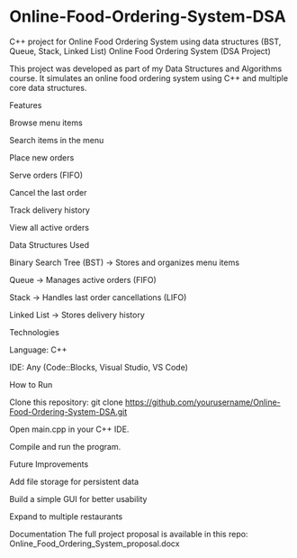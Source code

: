 # Online-Food-Ordering-System-DSA
C++ project for Online Food Ordering System using data structures (BST, Queue, Stack, Linked List)
Online Food Ordering System (DSA Project)

This project was developed as part of my Data Structures and Algorithms course.
It simulates an online food ordering system using C++ and multiple core data structures.

Features

Browse menu items

Search items in the menu

Place new orders

Serve orders (FIFO)

Cancel the last order

Track delivery history

View all active orders

Data Structures Used

Binary Search Tree (BST) -> Stores and organizes menu items

Queue -> Manages active orders (FIFO)

Stack -> Handles last order cancellations (LIFO)

Linked List -> Stores delivery history

Technologies

Language: C++

IDE: Any (Code::Blocks, Visual Studio, VS Code)

How to Run

Clone this repository:
git clone https://github.com/yourusername/Online-Food-Ordering-System-DSA.git

Open main.cpp in your C++ IDE.

Compile and run the program. 

Future Improvements

Add file storage for persistent data

Build a simple GUI for better usability

Expand to multiple restaurants

Documentation
The full project proposal is available in this repo:
Online_Food_Ordering_System_proposal.docx

